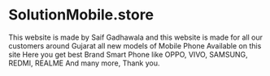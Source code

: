 # SolutionMobile.store
This website is made by Saif Gadhawala and this website is made for all our customers around Gujarat all new models of Mobile Phone Available on this site Here you get best Brand Smart Phone like OPPO, VIVO, SAMSUNG, REDMI, REALME And many more, Thank you. 
